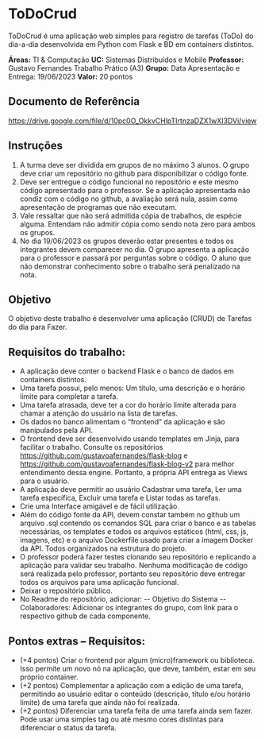 # ToDoCrud
ToDoCrud é uma aplicação web simples para registro de tarefas (ToDo) do dia-a-dia desenvolvida em Python com Flask e BD em containers distintos.

**Áreas:** TI & Computação 
**UC:** Sistemas Distribuídos e Mobile
**Professor:** Gustavo Fernandes Trabalho Prático (A3)
**Grupo:** Data Apresentação e Entrega: 19/06/2023
**Valor:** 20 pontos

## Documento de Referência
https://drive.google.com/file/d/10pc0O_OkkvCHlpTIrtnzaDZX1wXI3DVi/view

## Instruções
1. A turma deve ser dividida em grupos de no máximo 3 alunos. O grupo deve criar um repositório no github para disponibilizar o código fonte.
2. Deve ser entregue o código funcional no repositório e este mesmo código apresentado para o professor. Se a aplicação apresentada não condiz com o código no github, a avaliação será nula, assim como apresentação de programas que não executam.
3. Vale ressaltar que não será admitida cópia de trabalhos, de espécie alguma. Entendam não admitir cópia como sendo nota zero para ambos os grupos. 
4. No dia 19/06/2023 os grupos deverão estar presentes e todos os integrantes devem comparecer no dia. O grupo apresenta a aplicação para o professor e passará por perguntas sobre o código. O aluno que não demonstrar conhecimento sobre o trabalho será penalizado na nota.

## Objetivo
O objetivo deste trabalho é desenvolver uma aplicação (CRUD) de Tarefas do dia para Fazer.

## Requisitos do trabalho:
- A aplicação deve conter o backend Flask e o banco de dados em containers distintos.
- Uma tarefa possui, pelo menos: Um título, uma descrição e o horário limite para completar a tarefa.
- Uma tarefa atrasada, deve ter a cor do horário limite alterada para chamar a atenção do usuário na lista de tarefas.
- Os dados no banco alimentam o “frontend” da aplicação e são manipulados pela API.
- O frontend deve ser desenvolvido usando templates em Jinja, para facilitar o trabalho. Consulte os repositórios https://github.com/gustavoafernandes/flask-blog e https://github.com/gustavoafernandes/flask-blog-v2 para melhor entendimento dessa engine. Portanto, a própria API entrega as Views para o usuário.
- A aplicação deve permitir ao usuário Cadastrar uma tarefa, Ler uma tarefa específica, Excluir uma tarefa e Listar todas as tarefas.
- Crie uma Interface amigável e de fácil utilização.
- Além do código fonte da API, devem constar também no github um arquivo .sql contendo os comandos SQL para criar o banco e as tabelas necessárias, os templates e todos os arquivos estáticos (html, css, js, imagens, etc) e o arquivo Dockerfile usado para criar a imagem Docker da API. Todos organizados na estrutura do projeto.
- O professor poderá fazer testes clonando seu repositório e replicando a aplicação para validar seu trabalho. Nenhuma modificação de código será realizada pelo professor, portanto seu repositório deve entregar todos os arquivos para uma aplicação funcional.
- Deixar o repositório público.
- No Readme do repositório, adicionar:
-- Objetivo do Sistema
-- Colaboradores: Adicionar os integrantes do grupo, com link para o respectivo github de cada componente.

## Pontos extras – Requisitos:
- (+4 pontos) Criar o frontend por algum (micro)framework ou biblioteca. Isso permite um novo nó na aplicação, que deve, também, estar em seu próprio container.
- (+2 pontos) Complementar a aplicação com a edição de uma tarefa, permitindo ao usuário editar o conteúdo (descrição, título e/ou horário limite) de uma tarefa que ainda não foi realizada.
- (+2 pontos) Diferenciar uma tarefa feita de uma tarefa ainda sem fazer. Pode usar uma simples tag ou até mesmo cores distintas para diferenciar o status da tarefa.
